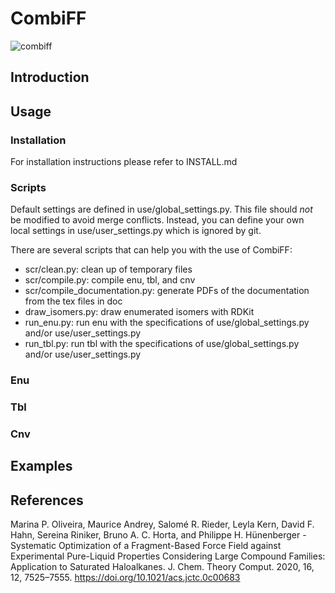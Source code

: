 # CombiFF

![combiff](https://user-images.githubusercontent.com/13115540/139452181-34123bf6-68ad-45d0-a0f7-662f15ad29fb.png)

## Introduction

## Usage

### Installation

For installation instructions please refer to INSTALL.md

### Scripts

Default settings are defined in use/global_settings.py. This file should *not* be modified to avoid merge conflicts. Instead, you can define your own local settings in use/user_settings.py which is ignored by git.

There are several scripts that can help you with the use of CombiFF:

 * scr/clean.py: clean up of temporary files
 * scr/compile.py: compile enu, tbl, and cnv
 * scr/compile_documentation.py: generate PDFs of the documentation from the tex files in doc
 * draw_isomers.py: draw enumerated isomers with RDKit
 * run_enu.py: run enu with the specifications of use/global_settings.py and/or use/user_settings.py
 * run_tbl.py: run tbl with the specifications of use/global_settings.py and/or use/user_settings.py

### Enu

### Tbl

### Cnv

## Examples

## References

Marina P. Oliveira, Maurice Andrey, Salomé R. Rieder, Leyla Kern, David F. Hahn, Sereina Riniker, Bruno A. C. Horta, and Philippe H. Hünenberger - Systematic Optimization of a Fragment-Based Force Field against Experimental Pure-Liquid Properties Considering Large Compound Families: Application to Saturated Haloalkanes. J. Chem. Theory Comput. 2020, 16, 12, 7525–7555. https://doi.org/10.1021/acs.jctc.0c00683
